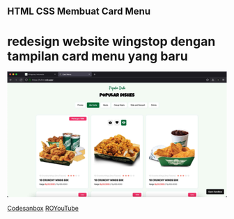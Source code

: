 ## HTML CSS Membuat Card Menu

# redesign website wingstop dengan tampilan card menu yang baru

![hasil.jpg](https://raw.githubusercontent.com/caesareza/html-css-card-menu/main/ss/hasil.jpg)

[Codesanbox](https://codesandbox.io/s/sparkling-fire-fu8ml?file=/README.md)
[ROYouTube](http://youtube.com/c/RezaOla)
